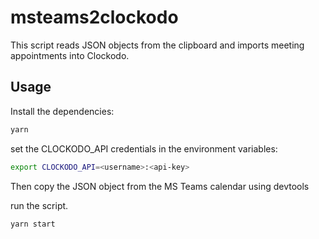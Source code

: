 # msteams2clockodo

This script reads JSON objects from the clipboard and imports meeting appointments into Clockodo.

## Usage

Install the dependencies:

```bash
yarn
```

set the CLOCKODO_API credentials in the environment variables:

```bash
export CLOCKODO_API=<username>:<api-key>
```

Then copy the JSON object from the MS Teams calendar using devtools

run the script.

```bash
yarn start
```
